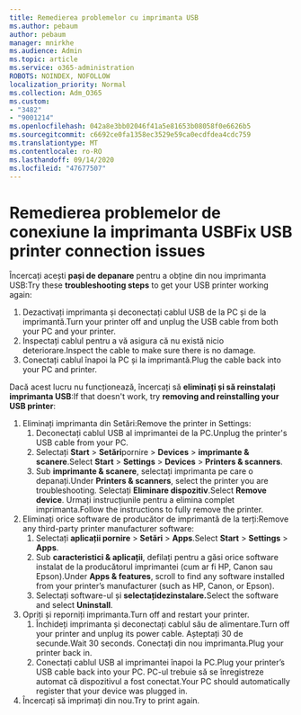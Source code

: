```yaml
---
title: Remedierea problemelor cu imprimanta USB
ms.author: pebaum
author: pebaum
manager: mnirkhe
ms.audience: Admin
ms.topic: article
ms.service: o365-administration
ROBOTS: NOINDEX, NOFOLLOW
localization_priority: Normal
ms.collection: Adm_O365
ms.custom:
- "3482"
- "9001214"
ms.openlocfilehash: 042a8e3bb02046f41a5e81653b08058f0e6626b5
ms.sourcegitcommit: c6692ce0fa1358ec3529e59ca0ecdfdea4cdc759
ms.translationtype: MT
ms.contentlocale: ro-RO
ms.lasthandoff: 09/14/2020
ms.locfileid: "47677507"
---
```

# <a name="fix-usb-printer-connection-issues"></a><span data-ttu-id="35f87-102">Remedierea problemelor de conexiune la imprimanta USB</span><span class="sxs-lookup"><span data-stu-id="35f87-102">Fix USB printer connection issues</span></span>

<span data-ttu-id="35f87-103">Încercați acești **pași de depanare** pentru a obține din nou imprimanta USB:</span><span class="sxs-lookup"><span data-stu-id="35f87-103">Try these **troubleshooting steps** to get your USB printer working again:</span></span>

1. <span data-ttu-id="35f87-104">Dezactivați imprimanta și deconectați cablul USB de la PC și de la imprimantă.</span><span class="sxs-lookup"><span data-stu-id="35f87-104">Turn your printer off and unplug the USB cable from both your PC and your printer.</span></span>
2. <span data-ttu-id="35f87-105">Inspectați cablul pentru a vă asigura că nu există nicio deteriorare.</span><span class="sxs-lookup"><span data-stu-id="35f87-105">Inspect the cable to make sure there is no damage.</span></span>
3. <span data-ttu-id="35f87-106">Conectați cablul înapoi la PC și la imprimantă.</span><span class="sxs-lookup"><span data-stu-id="35f87-106">Plug the cable back into your PC and printer.</span></span>

<span data-ttu-id="35f87-107">Dacă acest lucru nu funcționează, încercați să **eliminați și să reinstalați imprimanta USB**:</span><span class="sxs-lookup"><span data-stu-id="35f87-107">If that doesn't work, try **removing and reinstalling your USB printer**:</span></span>

1. <span data-ttu-id="35f87-108">Eliminați imprimanta din Setări:</span><span class="sxs-lookup"><span data-stu-id="35f87-108">Remove the printer in Settings:</span></span>
    1. <span data-ttu-id="35f87-109">Deconectați cablul USB al imprimantei de la PC.</span><span class="sxs-lookup"><span data-stu-id="35f87-109">Unplug the printer's USB cable from your PC.</span></span>
    2. <span data-ttu-id="35f87-110">Selectați **Start**  >  **Setări**pornire  >  **Devices**  >  **imprimante & scanere**.</span><span class="sxs-lookup"><span data-stu-id="35f87-110">Select **Start** > **Settings** > **Devices** > **Printers & scanners**.</span></span>
    3. <span data-ttu-id="35f87-111">Sub **imprimante & scanere**, selectați imprimanta pe care o depanați.</span><span class="sxs-lookup"><span data-stu-id="35f87-111">Under **Printers & scanners**, select the printer you are troubleshooting.</span></span> <span data-ttu-id="35f87-112">Selectați **Eliminare dispozitiv**.</span><span class="sxs-lookup"><span data-stu-id="35f87-112">Select **Remove device**.</span></span> <span data-ttu-id="35f87-113">Urmați instrucțiunile pentru a elimina complet imprimanta.</span><span class="sxs-lookup"><span data-stu-id="35f87-113">Follow the instructions to fully remove the printer.</span></span>
2. <span data-ttu-id="35f87-114">Eliminați orice software de producător de imprimantă de la terți:</span><span class="sxs-lookup"><span data-stu-id="35f87-114">Remove any third-party printer manufacturer software:</span></span>
    1. <span data-ttu-id="35f87-115">Selectați **aplicații pornire**  >  **Setări**  >  **Apps**.</span><span class="sxs-lookup"><span data-stu-id="35f87-115">Select **Start** > **Settings** > **Apps**.</span></span>
    2. <span data-ttu-id="35f87-116">Sub **caracteristici & aplicații**, defilați pentru a găsi orice software instalat de la producătorul imprimantei (cum ar fi HP, Canon sau Epson).</span><span class="sxs-lookup"><span data-stu-id="35f87-116">Under **Apps & features**, scroll to find any software installed from your printer’s manufacturer (such as HP, Canon, or Epson).</span></span>
    3. <span data-ttu-id="35f87-117">Selectați software-ul și **selectațidezinstalare.**</span><span class="sxs-lookup"><span data-stu-id="35f87-117">Select the software and select **Uninstall**.</span></span>
3. <span data-ttu-id="35f87-118">Opriți și reporniți imprimanta.</span><span class="sxs-lookup"><span data-stu-id="35f87-118">Turn off and restart your printer.</span></span><br>
    1. <span data-ttu-id="35f87-119">Închideți imprimanta și deconectați cablul său de alimentare.</span><span class="sxs-lookup"><span data-stu-id="35f87-119">Turn off your printer and unplug its power cable.</span></span> <span data-ttu-id="35f87-120">Așteptați 30 de secunde.</span><span class="sxs-lookup"><span data-stu-id="35f87-120">Wait 30 seconds.</span></span> <span data-ttu-id="35f87-121">Conectați din nou imprimanta.</span><span class="sxs-lookup"><span data-stu-id="35f87-121">Plug your printer back in.</span></span>
    2. <span data-ttu-id="35f87-122">Conectați cablul USB al imprimantei înapoi la PC.</span><span class="sxs-lookup"><span data-stu-id="35f87-122">Plug your printer’s USB cable back into your PC.</span></span> <span data-ttu-id="35f87-123">PC-ul trebuie să se înregistreze automat că dispozitivul a fost conectat.</span><span class="sxs-lookup"><span data-stu-id="35f87-123">Your PC should automatically register that your device was plugged in.</span></span>
4. <span data-ttu-id="35f87-124">Încercați să imprimați din nou.</span><span class="sxs-lookup"><span data-stu-id="35f87-124">Try to print again.</span></span>
